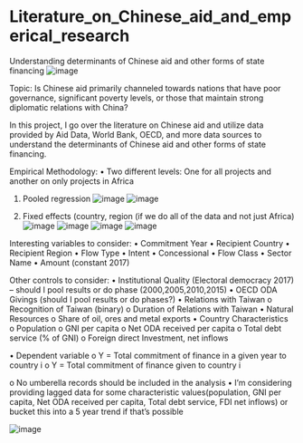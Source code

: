 # Literature_on_Chinese_aid_and_emperical_research
Understanding determinants of Chinese aid and other forms of state financing
![image](https://github.com/KalideEndale/Literature_on_Chinese_aid_and_emperical_research/assets/58799484/89fa8973-2105-4266-82fa-d2a593dd4b30)


Topic: Is Chinese aid primarily channeled towards nations that have poor governance, significant poverty levels, or those that maintain strong diplomatic relations with China? 

In this project, I go over the literature on Chinese aid and utilize data provided by Aid Data, World Bank, OECD, and more data sources to understand the determinants of Chinese aid and other forms of state financing.			


Empirical Methodology:
•	Two different levels: One for all projects and another on only projects in Africa

1.	Pooled regression
![image](https://github.com/KalideEndale/Literature_on_Chinese_aid_and_emperical_research/assets/58799484/b0ca27ec-9a43-403a-a851-5077c28d1006)
![image](https://github.com/KalideEndale/Literature_on_Chinese_aid_and_emperical_research/assets/58799484/a89b2c41-5545-4410-9907-52cb7f229a15)

   
3.	Fixed effects (country, region (if we do all of the data and not just Africa)
![image](https://github.com/KalideEndale/Literature_on_Chinese_aid_and_emperical_research/assets/58799484/8f514623-2fc7-4d3a-a0ec-eec495333886)
![image](https://github.com/KalideEndale/Literature_on_Chinese_aid_and_emperical_research/assets/58799484/47c0442b-c922-4b78-a3ca-f3688b5d474d)
![image](https://github.com/KalideEndale/Literature_on_Chinese_aid_and_emperical_research/assets/58799484/1f0179f0-33c4-42e5-93b5-9d847f142c65)
![image](https://github.com/KalideEndale/Literature_on_Chinese_aid_and_emperical_research/assets/58799484/4e44eaba-9ea7-49c4-99a4-6e9e0a8ef138)


Interesting variables to consider:
•	Commitment Year
•	Recipient Country
•	Recipient Region
•	Flow Type
•	Intent
•	Concessional
•	Flow Class
•	Sector Name
•	Amount (constant 2017)

Other controls to consider:
•	Institutional Quality (Electoral democracy 2017) – should I pool results or do phase (2000,2005,2010,2015)
•	OECD ODA Givings (should I pool results or do phases?)
•	Relations with Taiwan
o	Recognition of Taiwan (binary)
o	Duration of Relations with Taiwan
•	Natural Resources
o	Share of oil, ores and metal exports
•	Country Characteristics
o	Population
o	GNI per capita
o	Net ODA received per capita
o	Total debt service (% of GNI)
o	Foreign direct Investment, net inflows


•	Dependent variable
o	Y = Total commitment of finance in a given year to country i
o	Y = Total commitment of finance given to country i

o	No umberella records should be included in the analysis
•	I’m considering providing lagged data for some characteristic values(population, GNI per capita, Net ODA received per capita, Total debt service, FDI net inflows) or bucket this into a 5 year trend if that’s possible

![image](https://github.com/KalideEndale/Literature_on_Chinese_aid_and_emperical_research/assets/58799484/8899cf76-bdb8-4622-bd42-ca5a7a410e8f)


